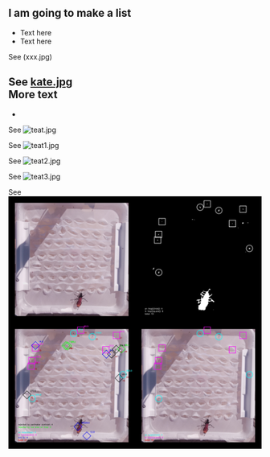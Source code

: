 ## I am going to make a list
- Text here
- Text here

See (xxx.jpg)<br>

See [kate.jpg](/home/flyranch/field_data_and_analysis_scripts/2017_10_26/trap_dummy_videos/original_1627071155_mahal10_trainnum10/annotated_frames/0010.jpg)<br>
More text
- 
-


See ![teat.jpg](/home/flyranch/field_data_and_analysis_scripts/2017_10_26/trap_dummy_videos/1628022280_mahal10_trainnum10/annotated_frames/0010.jpg)<br>

See ![teat1.jpg](/home/flyranch/field_data_and_analysis_scripts/2017_10_26/trap_dummy_videos/1628022280_mahal10_trainnum10/annotated_frames/1010.jpg)<br>

See ![teat2.jpg](/home/flyranch/field_data_and_analysis_scripts/2017_10_26/trap_dummy_videos/1628022280_mahal10_trainnum10/annotated_frames/2010.jpg)<br>

See ![teat3.jpg](/home/flyranch/field_data_and_analysis_scripts/2017_10_26/trap_dummy_videos/1628022280_mahal10_trainnum10/annotated_frames/3010.jpg)<br>

See ![teat4.jpg](/image_samples/4figures.jpg)<br>